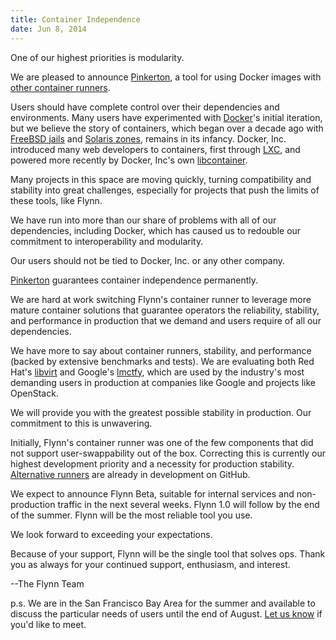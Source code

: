 ```yaml
---
title: Container Independence
date: Jun 8, 2014
---
```


One of our highest priorities is modularity.

We are pleased to announce [Pinkerton](https://github.com/flynn/pinkerton), a tool for using Docker images with [other container runners](https://github.com/containers/container-rfc#support-matrix).

Users should have complete control over their dependencies and environments. Many users have experimented with [Docker](http://www.docker.com/)'s initial iteration, but we believe the story of containers, which began over a decade ago with [FreeBSD jails](https://en.wikipedia.org/wiki/FreeBSD_jail) and [Solaris zones](https://en.wikipedia.org/wiki/Solaris_Containers), remains in its infancy. Docker, Inc. introduced many web developers to containers, first through [LXC](http://linuxcontainers.org), and powered more recently by Docker, Inc's own [libcontainer](https://github.com/dotcloud/docker/tree/master/pkg/libcontainer).

Many projects in this space are moving quickly, turning compatibility and stability into great challenges, especially for projects that push the limits of these tools, like Flynn.

We have run into more than our share of problems with all of our dependencies, including Docker, which has caused us to redouble our commitment to interoperability and modularity.

Our users should not be tied to Docker, Inc. or any other company.

[Pinkerton](https://github.com/flynn/pinkerton) guarantees container independence permanently.

We are hard at work switching Flynn's container runner to leverage more mature container solutions that guarantee operators the reliability, stability, and performance in production that we demand and users require of all our dependencies.

We have more to say about container runners, stability, and performance (backed by extensive benchmarks and tests). We are evaluating both Red Hat's [libvirt](http://libvirt.org/) and Google's [lmctfy](https://github.com/google/lmctfy), which are used by the industry's most demanding users in production at companies like Google and projects like OpenStack.

We will provide you with the greatest possible stability in production. Our commitment to this is unwavering.

Initially, Flynn's container runner was one of the few components that did not support user-swappability out of the box. Correcting this is currently our highest development priority and a necessity for production stability. [Alternative runners](https://github.com/flynn/flynn-host/tree/libvirt) are already in development on GitHub.

We expect to announce Flynn Beta, suitable for internal services and non-production traffic in the next several weeks. Flynn 1.0 will follow by the end of the summer. Flynn will be the most reliable tool you use.

We look forward to exceeding your expectations.

Because of your support, Flynn will be the single tool that solves ops. Thank you as always for your continued support, enthusiasm, and interest.

--The Flynn Team

p.s. We are in the San Francisco Bay Area for the summer and available to discuss the particular needs of users until the end of August. [Let us know](mailto:contact@flynn.io) if you'd like to meet.
